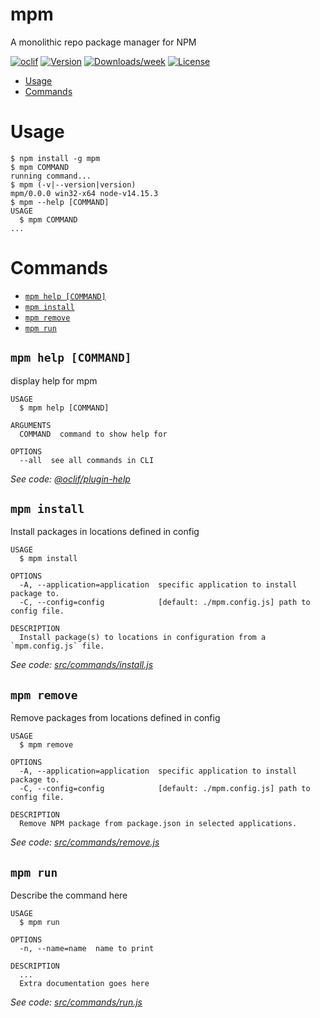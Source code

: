 mpm
===

A monolithic repo package manager for NPM

[![oclif](https://img.shields.io/badge/cli-oclif-brightgreen.svg)](https://oclif.io)
[![Version](https://img.shields.io/npm/v/mpm.svg)](https://npmjs.org/package/mpm)
[![Downloads/week](https://img.shields.io/npm/dw/mpm.svg)](https://npmjs.org/package/mpm)
[![License](https://img.shields.io/npm/l/mpm.svg)](https://github.com/Lexouden/monolithic-package-manager/blob/master/package.json)

<!-- toc -->
* [Usage](#usage)
* [Commands](#commands)
<!-- tocstop -->
# Usage
<!-- usage -->
```sh-session
$ npm install -g mpm
$ mpm COMMAND
running command...
$ mpm (-v|--version|version)
mpm/0.0.0 win32-x64 node-v14.15.3
$ mpm --help [COMMAND]
USAGE
  $ mpm COMMAND
...
```
<!-- usagestop -->
# Commands
<!-- commands -->
* [`mpm help [COMMAND]`](#mpm-help-command)
* [`mpm install`](#mpm-install)
* [`mpm remove`](#mpm-remove)
* [`mpm run`](#mpm-run)

## `mpm help [COMMAND]`

display help for mpm

```
USAGE
  $ mpm help [COMMAND]

ARGUMENTS
  COMMAND  command to show help for

OPTIONS
  --all  see all commands in CLI
```

_See code: [@oclif/plugin-help](https://github.com/oclif/plugin-help/blob/v3.2.1/src/commands/help.ts)_

## `mpm install`

Install packages in locations defined in config

```
USAGE
  $ mpm install

OPTIONS
  -A, --application=application  specific application to install package to.
  -C, --config=config            [default: ./mpm.config.js] path to config file.

DESCRIPTION
  Install package(s) to locations in configuration from a `mpm.config.js` file.
```

_See code: [src/commands/install.js](https://github.com/Lexouden/monolithic-package-manager/blob/v0.0.0/src/commands/install.js)_

## `mpm remove`

Remove packages from locations defined in config

```
USAGE
  $ mpm remove

OPTIONS
  -A, --application=application  specific application to install package to.
  -C, --config=config            [default: ./mpm.config.js] path to config file.

DESCRIPTION
  Remove NPM package from package.json in selected applications.
```

_See code: [src/commands/remove.js](https://github.com/Lexouden/monolithic-package-manager/blob/v0.0.0/src/commands/remove.js)_

## `mpm run`

Describe the command here

```
USAGE
  $ mpm run

OPTIONS
  -n, --name=name  name to print

DESCRIPTION
  ...
  Extra documentation goes here
```

_See code: [src/commands/run.js](https://github.com/Lexouden/monolithic-package-manager/blob/v0.0.0/src/commands/run.js)_
<!-- commandsstop -->
